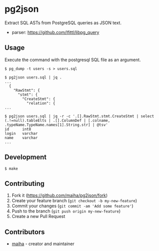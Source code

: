 # pg2json

Extract SQL ASTs from PostgreSQL queries as JSON text.
* parser: https://github.com/lfittl/libpg_query

## Usage

Execute the command with the postgresql SQL file as an argument.

```console
$ pg_dump -t users -s > users.sql

$ pg2json users.sql | jq .
...
  {
    "RawStmt": {
      "stmt": {
        "CreateStmt": {
          "relation": {
...

$ pg2json users.sql | jq -r -c '.[].RawStmt.stmt.CreateStmt | select (.!=null).tableElts | .[].ColumnDef | [.colname, .typeName.TypeName.names[1].String.str] | @tsv'
id      int8
login   varchar
name    varchar
...
```

## Development

```console
$ make
```

## Contributing

1. Fork it (<https://github.com/maiha/pg2json/fork>)
2. Create your feature branch (`git checkout -b my-new-feature`)
3. Commit your changes (`git commit -am 'Add some feature'`)
4. Push to the branch (`git push origin my-new-feature`)
5. Create a new Pull Request

## Contributors

- [maiha](https://github.com/maiha) - creator and maintainer
